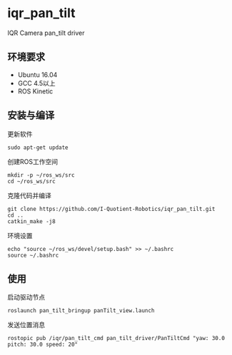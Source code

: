 # iqr_pan_tilt
IQR Camera pan_tilt driver

## 环境要求
- Ubuntu 16.04
- GCC 4.5以上
- ROS Kinetic


## 安装与编译
更新软件
```shell
sudo apt-get update
```
创建ROS工作空间
```shell
mkdir -p ~/ros_ws/src
cd ~/ros_ws/src
```
克隆代码并编译
```shell
git clone https://github.com/I-Quotient-Robotics/iqr_pan_tilt.git
cd ..
catkin_make -j8
```
环境设置
```shell
echo "source ~/ros_ws/devel/setup.bash" >> ~/.bashrc
source ~/.bashrc
```

## 使用
启动驱动节点
```shell
roslaunch pan_tilt_bringup panTilt_view.launch
```
发送位置消息
```shell
rostopic pub /iqr/pan_tilt_cmd pan_tilt_driver/PanTiltCmd "yaw: 30.0 pitch: 30.0 speed: 20"
```
